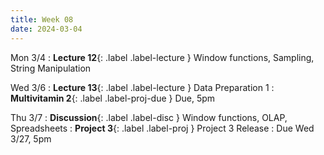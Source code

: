 ```yaml
---
title: Week 08
date: 2024-03-04
---
```

Mon 3/4
: **Lecture 12**{: .label .label-lecture } Window functions, Sampling, String Manipulation

Wed 3/6
: **Lecture 13**{: .label .label-lecture } Data Preparation 1
: **Multivitamin 2**{: .label .label-proj-due } Due, 5pm

Thu 3/7
: **Discussion**{: .label .label-disc } Window functions, OLAP, Spreadsheets
: **Project 3**{: .label .label-proj } Project 3 Release
  : Due Wed 3/27, 5pm


